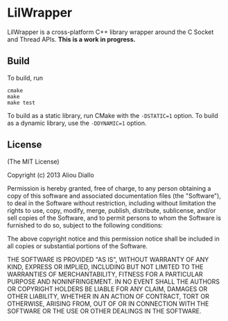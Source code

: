 # LilWrapper

LilWrapper is a cross-platform C++ library wrapper around the C Socket and Thread APIs. __This is
a work in progress.__

## Build

To build, run
```
cmake
make
make test
```

To build as a static library, run CMake with the `-DSTATIC=1` option. To build
as a dynamic library, use the `-DDYNAMIC=1` option.

## License

(The MIT License)

Copyright (c) 2013 Aliou Diallo

Permission is hereby granted, free of charge, to any person obtaining a copy of
this software and associated documentation files (the "Software"), to deal in
the Software without restriction, including without limitation the rights to
use, copy, modify, merge, publish, distribute, sublicense, and/or sell copies of
the Software, and to permit persons to whom the Software is furnished to do so,
subject to the following conditions:

The above copyright notice and this permission notice shall be included in all
copies or substantial portions of the Software.

THE SOFTWARE IS PROVIDED "AS IS", WITHOUT WARRANTY OF ANY KIND, EXPRESS OR
IMPLIED, INCLUDING BUT NOT LIMITED TO THE WARRANTIES OF MERCHANTABILITY, FITNESS
FOR A PARTICULAR PURPOSE AND NONINFRINGEMENT. IN NO EVENT SHALL THE AUTHORS OR
COPYRIGHT HOLDERS BE LIABLE FOR ANY CLAIM, DAMAGES OR OTHER LIABILITY, WHETHER
IN AN ACTION OF CONTRACT, TORT OR OTHERWISE, ARISING FROM, OUT OF OR IN
CONNECTION WITH THE SOFTWARE OR THE USE OR OTHER DEALINGS IN THE SOFTWARE.

